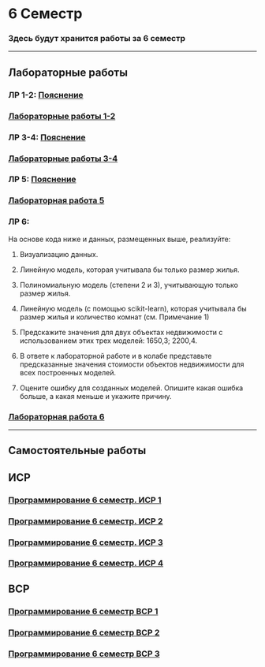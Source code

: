 # 6 Семестр
### Здесь будут хранится работы за 6 семестр
___________________________________________________________________________________
## Лабораторные работы

### ЛР 1-2: [Пояснение](https://replit.com/@zhukov/ClassicIntelligentEvaluations)
### [Лабораторные работы 1-2](https://replit.com/@egorchalapko/Progr6sem1lr#main.py)

### ЛР 3-4: [Пояснение](https://replit.com/@zhukov/sem6-t1-lr2)
### [Лабораторные работы 3-4](https://replit.com/@egorchalapko/Prog6semlab3-4co#main.py)

### ЛР 5: [Пояснение](https://colab.research.google.com/drive/1D50x9OOclUKL3BepB4VL2vwOCirzLTT9?usp=sharing)
### [Лабораторная работа 5](https://colab.research.google.com/drive/1SE8D2kMoAmESOQ1zjgrV6-kp78c0XXh_?usp=sharing)

### ЛР 6:
На основе кода ниже и данных, размещенных выше, реализуйте:
1) Визуализацию данных.

2) Линейную модель, которая учитывала бы только размер жилья.

3) Полиномиальную модель (степени 2 и 3), учитывающую только размер жилья.
 
4) Линейную модель (с помощью scikit-learn), которая учитывала бы размер жилья и количество комнат (см. Примечание 1)
 
5) Предскажите значения для двух объектах недвижимости с использованием этих трех моделей: 1650,3; 2200,4.
 
6) В ответе к лабораторной работе и в колабе представьте предсказанные значения стоимости объектов недвижимости для всех построенных моделей.
 
7) Оцените ошибку для созданных моделей. Опишите какая ошибка больше, а какая меньше и укажите причину.

### [Лабораторная работа 6](https://colab.research.google.com/drive/19uWJJNYgbbbZuGtg5vkt8xiLUPEDLwx8?usp=sharing)
___________________________________________________________________________________
## Самостоятельные работы

## ИСР
### [Программирование 6 семестр. ИСР 1](https://github.com/EgorChalapko/Programming_Portfolio/blob/gh-pages/6-sem/%D0%98%D0%A1%D0%A06/%D0%9F%D1%80%D0%BE%D0%B3%D1%80%D0%B0%D0%BC%D0%BC%D0%B8%D1%80%D0%BE%D0%B2%D0%B0%D0%BD%D0%B8%D0%B5%206%20%D1%81%D0%B5%D0%BC%D0%B5%D1%81%D1%82%D1%80.%20%D0%98%D0%A1%D0%A0%201%20%D0%A7%D0%B0%D0%BB%D0%B0%D0%BF%D0%BA%D0%BE%20%D0%95.%20%D0%92..docx)
### [Программирование 6 семестр. ИСР 2](https://github.com/EgorChalapko/Programming_Portfolio/blob/gh-pages/6-sem/%D0%98%D0%A1%D0%A06/%D0%9F%D1%80%D0%BE%D0%B3%D1%80%D0%B0%D0%BC%D0%BC%D0%B8%D1%80%D0%BE%D0%B2%D0%B0%D0%BD%D0%B8%D0%B5%206%20%D1%81%D0%B5%D0%BC%D0%B5%D1%81%D1%82%D1%80.%20%D0%98%D0%A1%D0%A0%202%20%D0%A7%D0%B0%D0%BB%D0%B0%D0%BF%D0%BA%D0%BE%20%D0%95.%20%D0%92..docx)
### [Программирование 6 семестр. ИСР 3](https://github.com/EgorChalapko/Programming_Portfolio/blob/gh-pages/6-sem/%D0%98%D0%A1%D0%A06/%D0%9F%D1%80%D0%BE%D0%B3%D1%80%D0%B0%D0%BC%D0%BC%D0%B8%D1%80%D0%BE%D0%B2%D0%B0%D0%BD%D0%B8%D0%B5%206%20%D1%81%D0%B5%D0%BC%D0%B5%D1%81%D1%82%D1%80.%20%D0%98%D0%A1%D0%A0%203%20%D0%A7%D0%B0%D0%BB%D0%B0%D0%BF%D0%BA%D0%BE%20%D0%95.%20%D0%92..docx)
### [Программирование 6 семестр. ИСР 4](https://github.com/EgorChalapko/Programming_Portfolio/blob/gh-pages/6-sem/%D0%98%D0%A1%D0%A06/%D0%9F%D1%80%D0%BE%D0%B3%D1%80%D0%B0%D0%BC%D0%BC%D0%B8%D1%80%D0%BE%D0%B2%D0%B0%D0%BD%D0%B8%D0%B5%206%20%D1%81%D0%B5%D0%BC%D0%B5%D1%81%D1%82%D1%80.%20%D0%98%D0%A1%D0%A0%204%20%D0%A7%D0%B0%D0%BB%D0%B0%D0%BF%D0%BA%D0%BE%20%D0%95.%20%D0%92..docx)

## ВСР
### [Программирование 6 семестр ВСР 1](https://github.com/EgorChalapko/Programming_Portfolio/blob/gh-pages/6-sem/%D0%92%D0%A1%D0%A06/%D0%9F%D1%80%D0%BE%D0%B3%D1%80%D0%B0%D0%BC%D0%BC%D0%B8%D1%80%D0%BE%D0%B2%D0%B0%D0%BD%D0%B8%D0%B5%206%20%D1%81%D0%B5%D0%BC%D0%B5%D1%81%D1%82%D1%80%20%D0%92%D0%A1%D0%A0%201.%20%D0%A7%D0%B0%D0%BB%D0%B0%D0%BF%D0%BA%D0%BE%20%D0%95.%20%D0%92..docx)
### [Программирование 6 семестр ВСР 2](https://github.com/EgorChalapko/Programming_Portfolio/blob/gh-pages/6-sem/%D0%92%D0%A1%D0%A06/%D0%9F%D1%80%D0%BE%D0%B3%D1%80%D0%B0%D0%BC%D0%BC%D0%B8%D1%80%D0%BE%D0%B2%D0%B0%D0%BD%D0%B8%D0%B5%206%20%D1%81%D0%B5%D0%BC%D0%B5%D1%81%D1%82%D1%80%20%D0%92%D0%A1%D0%A0%202.%20%D0%A7%D0%B0%D0%BB%D0%B0%D0%BF%D0%BA%D0%BE%20%D0%95.%20%D0%92..docx)
### [Программирование 6 семестр ВСР 3](https://github.com/EgorChalapko/Programming_Portfolio/blob/gh-pages/6-sem/%D0%92%D0%A1%D0%A06/%D0%9F%D1%80%D0%BE%D0%B3%D1%80%D0%B0%D0%BC%D0%BC%D0%B8%D1%80%D0%BE%D0%B2%D0%B0%D0%BD%D0%B8%D0%B5%206%20%D1%81%D0%B5%D0%BC%D0%B5%D1%81%D1%82%D1%80%20%D0%92%D0%A1%D0%A0%203.%20%D0%A7%D0%B0%D0%BB%D0%B0%D0%BF%D0%BA%D0%BE%20%D0%95.%20%D0%92..docx)
